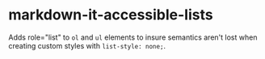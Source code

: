 # markdown-it-accessible-lists
Adds role="list" to `ol` and `ul` elements to insure semantics aren't lost when creating custom styles with `list-style: none;`.
